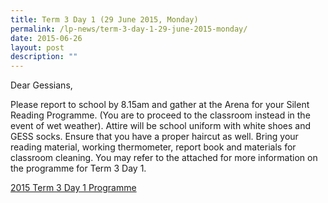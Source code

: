 ```yaml
---
title: Term 3 Day 1 (29 June 2015, Monday)
permalink: /lp-news/term-3-day-1-29-june-2015-monday/
date: 2015-06-26
layout: post
description: ""
---
```

Dear Gessians,

Please report to school by 8.15am and gather at the Arena for your Silent Reading Programme. (You are to proceed to the classroom instead in the event of wet weather). Attire will be school uniform with white shoes and GESS socks. Ensure that you have a proper haircut as well. Bring your reading material, working thermometer, report book and materials for classroom cleaning. You may refer to the attached for more information on the programme for Term 3 Day 1.

[2015 Term 3 Day 1 Programme](/files/Term-3-Day-1-2015-Programme-for-GESS-Portal.pdf)